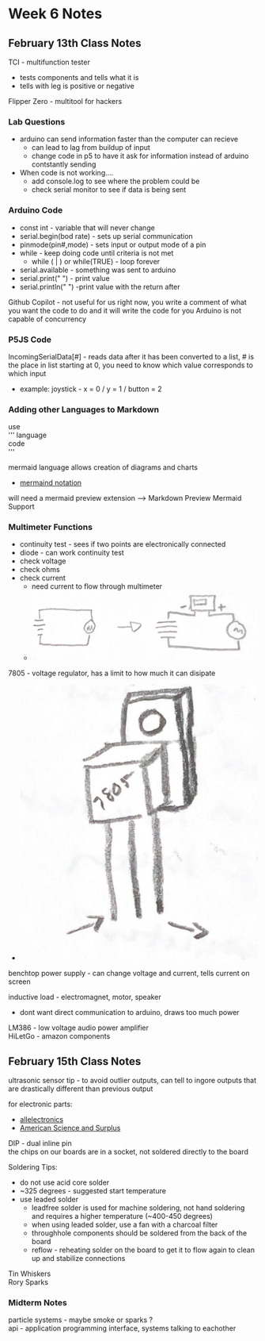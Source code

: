 # Week 6 Notes

## February 13th Class Notes

TCI - multifunction tester

* tests components and tells what it is
* tells with leg is positive or negative

Flipper Zero - multitool for hackers

### Lab Questions

* arduino can send information faster than the computer can recieve
  * can lead to lag from buildup of input
  * change code in p5 to have it ask for information instead of arduino contstantly sending
* When code is not working....
  * add console.log to see where the problem could be
  * check serial monitor to see if data is being sent

### Arduino Code

* const int - variable that will never change
* serial.begin(bod rate) - sets up serial communication
* pinmode(pin#,mode) - sets input or output mode of a pin
* while - keep doing code until criteria is not met
  * while ( | ) or while(TRUE) - loop forever
* serial.available - something was sent to arduino
* serial.print(" ") - print value
* serial.println(" ") -print value with the return after

Github Copilot - not useful for us right now, you write a comment of what you want the code to do and it will write the code for you
Arduino is not capable of concurrency

### P5JS Code

IncomingSerialData[#] - reads data after it has been converted to a list, # is the place in list starting at 0, you need to know which value corresponds to which input

* example: joystick - x = 0 / y = 1 / button = 2

### Adding other Languages to Markdown

use  
    ''' language  
        code  
        '''

mermaid language allows creation of diagrams and charts

* [mermaind notation](https://mermaid.js.org/)

will need a mermaid preview extension --> Markdown Preview Mermaid Support

### Multimeter Functions

* continuity test - sees if two points are electronically connected
* diode - can work continuity test
* check voltage
* check ohms
* check current
  * need current to flow through multimeter
  * ![meter current check](images/multimetercurrent.png)

7805 - voltage regulator, has a limit to how much it can disipate

* ![voltage regulator](images/7805.png)

benchtop power supply - can change voltage and current, tells current on screen

inductive load - electromagnet, motor, speaker

* dont want direct communication to arduino, draws too much power

LM386 - low voltage audio power amplifier  
HiLetGo - amazon components

## February 15th Class Notes

ultrasonic sensor tip - to avoid outlier outputs, can tell to ingore outputs that are drastically different than previous output

for electronic parts:

* [allelectronics](https://www.allelectronics.com/)
* [American Science and Surplus](https://www.sciplus.com/)

DIP - dual inline pin  
the chips on our boards are in a socket, not soldered directly to the board

Soldering Tips:

* do not use acid core solder
* ~325 degrees - suggested start temperature
* use leaded solder
  * leadfree solder is used for machine soldering, not hand soldering and requires a higher temperature (~400-450 degrees)
  * when using leaded solder, use a fan with a charcoal filter
  * throughhole components should be soldered from the back of the board
  * reflow - reheating solder on the board to get it to flow again to clean up and stabilize connections

Tin Whiskers  
Rory Sparks

### Midterm Notes

particle systems - maybe smoke or sparks ?  
api - application programming interface, systems talking to eachother

